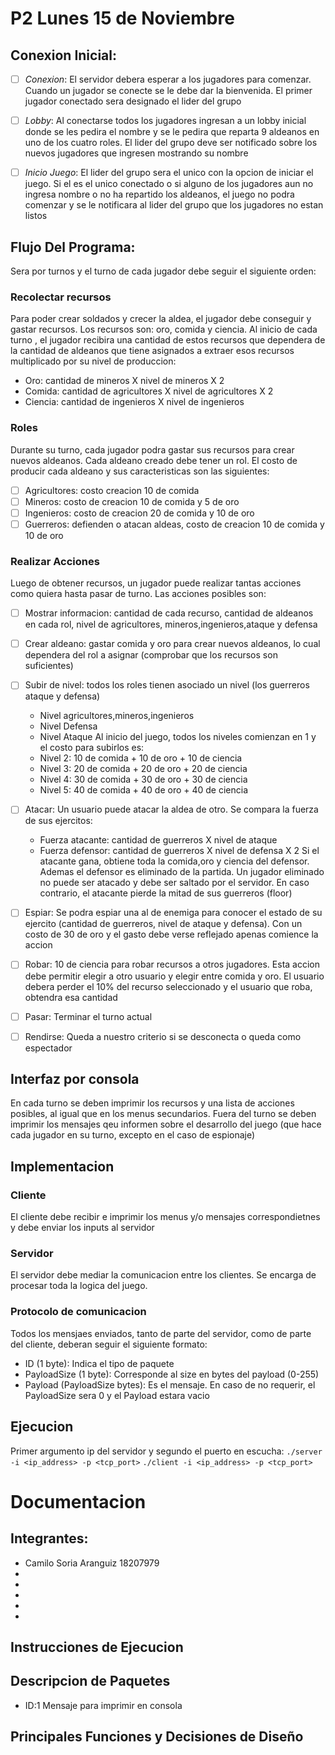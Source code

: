 # P2 Lunes 15 de Noviembre
## Conexion Inicial:

- [ ] *Conexion*: El servidor debera esperar a los jugadores para comenzar. Cuando un jugador se conecte se le debe dar la bienvenida. El primer jugador conectado sera designado el lider del grupo

- [ ] *Lobby*: Al conectarse todos los jugadores ingresan a un lobby inicial donde se les pedira el nombre y se le pedira que reparta 9 aldeanos en uno de los cuatro roles. El lider del grupo deve ser notificado sobre los nuevos jugadores que ingresen mostrando su nombre

- [ ] *Inicio Juego*: El lider del grupo sera el unico con la opcion de iniciar el juego. Si el es el unico conectado o si alguno  de los jugadores aun no ingresa nombre o no ha repartido los aldeanos, el juego no podra comenzar y se le notificara al lider del grupo que los jugadores no estan listos
## Flujo Del Programa:
Sera por turnos y el turno de cada jugador debe seguir el siguiente orden:

### Recolectar recursos
Para poder crear soldados y crecer la aldea, el jugador debe conseguir y gastar recursos. Los recursos son: oro, comida y ciencia. Al inicio de cada turno , el jugador recibira una cantidad de estos recursos que dependera de la cantidad de aldeanos que tiene asignados a extraer esos recursos multiplicado por su nivel de produccion:
* Oro: cantidad de mineros X nivel de mineros X 2
* Comida: cantidad de agricultores X nivel de agricultores X 2
* Ciencia: cantidad de ingenieros X nivel de ingenieros

### Roles
Durante su turno, cada jugador podra gastar sus recursos para crear nuevos aldeanos. Cada aldeano creado debe tener un rol. El costo de producir cada aldeano y sus caracteristicas son las siguientes:
- [ ] Agricultores: costo creacion 10 de comida
- [ ] Mineros: costo de creacion 10 de comida y 5 de oro
- [ ] Ingenieros: costo de creacion 20 de comida y 10 de oro
- [ ] Guerreros: defienden o atacan aldeas, costo de creacion 10 de comida y 10 de oro

### Realizar Acciones
Luego de obtener recursos, un jugador puede realizar tantas acciones como quiera hasta pasar de turno. Las acciones posibles son:
- [ ] Mostrar informacion: cantidad de cada recurso, cantidad de aldeanos en cada rol, nivel de agricultores, mineros,ingenieros,ataque y defensa
- [ ] Crear aldeano: gastar comida y oro para crear nuevos aldeanos, lo cual dependera del rol a asignar (comprobar que los recursos son suficientes)
- [ ] Subir de nivel: todos los roles tienen asociado un nivel (los guerreros ataque y defensa)
    - Nivel agricultores,mineros,ingenieros
    - Nivel Defensa
    - Nivel Ataque
    Al inicio del juego, todos los niveles comienzan en 1 y el costo para subirlos es:
    - Nivel 2: 10 de comida + 10 de oro + 10 de ciencia
    - Nivel 3: 20 de comida + 20 de oro + 20 de ciencia
    - Nivel 4: 30 de comida + 30 de oro + 30 de ciencia
    - Nivel 5: 40 de comida + 40 de oro + 40 de ciencia

- [ ] Atacar: Un usuario puede atacar la aldea de otro. Se compara la fuerza de sus ejercitos:
    - Fuerza atacante: cantidad de guerreros X nivel de ataque
    - Fuerza defensor: cantidad de guerreros X nivel de defensa X 2
    Si el atacante gana, obtiene toda la comida,oro y ciencia del defensor. Ademas el defensor es eliminado de la partida. Un jugador eliminado no puede ser atacado y debe ser saltado por el servidor. En caso contrario, el atacante pierde la mitad de sus guerreros (floor)
- [ ] Espiar: Se podra espiar una al de enemiga para conocer el estado de su ejercito (cantidad de guerreros, nivel de ataque y defensa). Con un costo de 30 de oro y el gasto debe verse reflejado apenas comience la accion
- [ ] Robar: 10 de ciencia para robar recursos a otros jugadores. Esta accion debe permitir elegir a otro usuario y elegir entre comida y oro. El usuario debera perder el 10% del recurso seleccionado y el usuario que roba, obtendra esa cantidad

- [ ] Pasar: Terminar el turno actual
- [ ] Rendirse: Queda a nuestro criterio si se desconecta o queda como espectador

## Interfaz por consola
En cada turno se deben imprimir los recursos y una lista de acciones posibles, al igual que en los menus secundarios. Fuera del turno se deben imprimir los mensajes qeu informen sobre el desarrollo del juego (que hace cada jugador en su turno, excepto en el caso de espionaje)
## Implementacion
### Cliente
El cliente debe recibir e imprimir los menus y/o mensajes correspondietnes y debe enviar los inputs al servidor
### Servidor
El servidor debe mediar la comunicacion entre los clientes. Se encarga de procesar toda la logica del juego.
### Protocolo de comunicacion
Todos los mensjaes enviados, tanto de parte del servidor, como de parte del cliente, deberan seguir el siguiente formato:
- ID (1 byte): Indica el tipo de paquete
- PayloadSize (1 byte): Corresponde al size en bytes del payload (0-255)
- Payload (PayloadSize bytes): Es el mensaje. En caso de no requerir, el PayloadSize sera 0 y el Payload estara vacio
## Ejecucion
Primer argumento ip del servidor y segundo el puerto en escucha:
        `./server -i <ip_address> -p <tcp_port>`
        `./client -i <ip_address> -p <tcp_port>`

# Documentacion
## Integrantes:
- Camilo Soria Aranguiz 18207979
-
-
-
-
-
## Instrucciones de Ejecucion
## Descripcion de Paquetes
- ID:1 Mensaje para imprimir en consola
## Principales Funciones y Decisiones de Diseño
